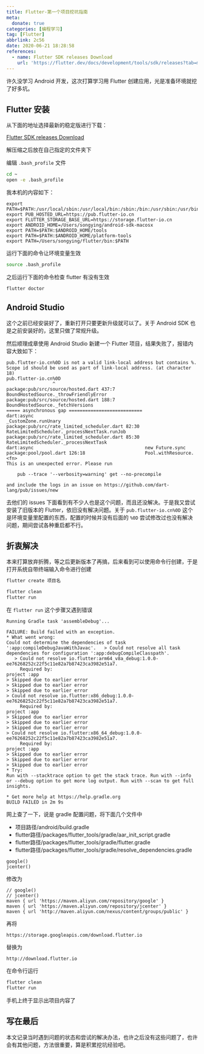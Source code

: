 ```yaml
---
title: Flutter-第一个项目挖坑指南
meta:
  donate: true
categories: [编程学习]
tag: [Flutter]
abbrlink: 2c56
date: 2020-06-21 18:28:58
references:
  - name: Flutter SDK releases Download
    url: 'https://flutter.dev/docs/development/tools/sdk/releases?tab=macos#macos'
---
```


许久没学习 Android 开发，这次打算学习用 Flutter 创建应用，光是准备环境就挖了好多坑。

<!-- more -->

## Flutter 安装

从下面的地址选择最新的稳定版进行下载：

[Flutter SDK releases Download](https://flutter.dev/docs/development/tools/sdk/releases?tab=macos#macos)

解压缩之后放在自己指定的文件夹下

编辑 `.bash_profile` 文件
```bash
cd ~
open -e .bash_profile
```

我本机的内容如下：

```
export PATH=$PATH:/usr/local/sbin:/usr/local/bin:/sbin:/bin:/usr/sbin:/usr/bin
export PUB_HOSTED_URL=https://pub.flutter-io.cn
export FLUTTER_STORAGE_BASE_URL=https://storage.flutter-io.cn
export ANDROID_HOME=/Users/songying/android-sdk-macosx
export PATH=$PATH:$ANDROID_HOME/tools
export PATH=$PATH:$ANDROID_HOME/platform-tools
export PATH=/Users/songying/flutter/bin:$PATH
```

运行下面的命令让环境变量生效

```bash
source .bash_profile
```

之后运行下面的命令检查 flutter 有没有生效
```bash
flutter doctor
```

## Android Studio
这个之前已经安装好了，重新打开只要更新升级就可以了。关于 Android SDK 也是之前安装好的，这里只做了常规升级。

然后顺理成章使用 Android Studio 新建一个 Flutter 项目，结果失败了，报错内容大致如下：

```
pub.flutter-io.cn%0D is not a valid link-local address but contains %. Scope id should be used as part of link-local address. (at character 18)
pub.flutter-io.cn%0D                                                    
                 ^                                                      
package:pub/src/source/hosted.dart 437:7           BoundHostedSource._throwFriendlyError
package:pub/src/source/hosted.dart 188:7           BoundHostedSource._fetchVersions
===== asynchronous gap ===========================                      
dart:async                                         _CustomZone.runUnary 
package:pub/src/rate_limited_scheduler.dart 82:30  RateLimitedScheduler._processNextTask.runJob
package:pub/src/rate_limited_scheduler.dart 85:30  RateLimitedScheduler._processNextTask
dart:async                                         new Future.sync      
package:pool/pool.dart 126:18                      Pool.withResource.<fn>
This is an unexpected error. Please run                                 
                                                                        
    pub --trace '--verbosity=warning' get --no-precompile               
                                                                        
and include the logs in an issue on https://github.com/dart-lang/pub/issues/new
```

去他们的 issues 下面看到有不少人也是这个问题，而且还没解决。于是我又尝试安装了旧版本的 Flutter，依旧没有解决问题。关于 `pub.flutter-io.cn%0D` 这个是环境变量里配置的东西，配置的时候并没有后面的 `%0D` 尝试修改过也没有解决问题，期间尝试各种重启都不行。

## 折衷解决
本来打算放弃折腾，等之后更新版本了再搞，后来看到可以使用命令行创建，于是打开系统自带终端输入命令进行创建

```bash
flutter create 项目名
```

```bash
flutter clean
flutter run
```

在 `flutter run` 这个步骤又遇到错误
```
Running Gradle task 'assembleDebug'...                                  
                                                                
FAILURE: Build failed with an exception.                                                                                                                          * What went wrong:                                                               Could not determine the dependencies of task ':app:compileDebugJavaWithJavac'.   > Could not resolve all task dependencies for configuration ':app:debugCompileClasspath'.                          
   > Could not resolve io.flutter:arm64_v8a_debug:1.0.0-ee76268252c22f5c11e82a7b87423ca3982e51a7.                  
     Required by:                                                                         project :app                                                                  > Skipped due to earlier error                                                   > Skipped due to earlier error                                                   > Skipped due to earlier error                                                > Could not resolve io.flutter:x86_debug:1.0.0-ee76268252c22f5c11e82a7b87423ca3982e51a7.                        
     Required by:                                                                         project :app                                                                  > Skipped due to earlier error                                                   > Skipped due to earlier error                                                   > Skipped due to earlier error                                                > Could not resolve io.flutter:x86_64_debug:1.0.0-ee76268252c22f5c11e82a7b87423ca3982e51a7.                     
     Required by:                                                                         project :app                                                                  > Skipped due to earlier error                                                   > Skipped due to earlier error                                                   > Skipped due to earlier error                                                                                                                              * Try:                                                                           Run with --stacktrace option to get the stack trace. Run with --info or --debug option to get more log output. Run with --scan to get full insights.
                                                                                 * Get more help at https://help.gradle.org                                                                                                                        BUILD FAILED in 2m 9s
```

网上查了一下，说是 gradle 配置问题，将下面几个文件中
+ 项目路径/android/build.gradle
+ flutter路径/packages/flutter_tools/gradle/aar_init_script.gradle
+ flutter路径/packages/flutter_tools/gradle/flutter.gradle
+ flutter路径/packages/flutter_tools/gradle/resolve_dependencies.gradle

```
google()
jcenter()
```

修改为

```
// google()
// jcenter()
maven { url 'https://maven.aliyun.com/repository/google' }
maven { url 'https://maven.aliyun.com/repository/jcenter' }
maven { url 'http://maven.aliyun.com/nexus/content/groups/public' }
```

再将

```
https://storage.googleapis.com/download.flutter.io
```

替换为

```
http://download.flutter.io
```

在命令行运行
```bash
flutter clean
flutter run
```

手机上终于显示出项目内容了

## 写在最后
本文记录当时遇到问题的状态和尝试的解决办法，也许之后没有这些问题了，也许会有其他问题，方法很重要，算是积累挖坑经验吧。

